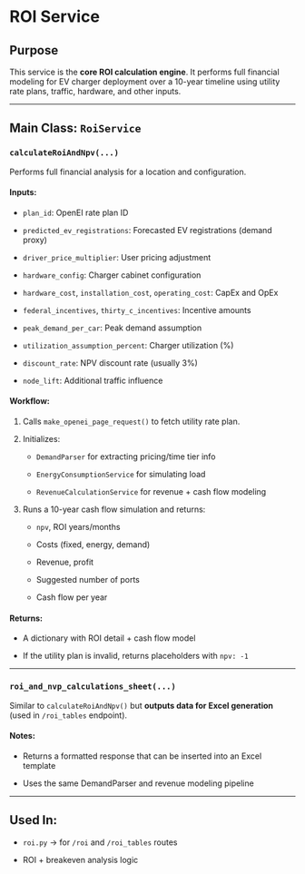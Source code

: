 # ROI Service

## Purpose

This service is the **core ROI calculation engine**. It performs full financial modeling for EV charger deployment over a 10-year timeline using utility rate plans, traffic, hardware, and other inputs.

---

## Main Class: `RoiService`

###  `calculateRoiAndNpv(...)`

Performs full financial analysis for a location and configuration.

#### Inputs:

- `plan_id`: OpenEI rate plan ID

- `predicted_ev_registrations`: Forecasted EV registrations (demand proxy)

- `driver_price_multiplier`: User pricing adjustment

- `hardware_config`: Charger cabinet configuration

- `hardware_cost`, `installation_cost`, `operating_cost`: CapEx and OpEx

- `federal_incentives`, `thirty_c_incentives`: Incentive amounts

- `peak_demand_per_car`: Peak demand assumption

- `utilization_assumption_percent`: Charger utilization (%)

- `discount_rate`: NPV discount rate (usually 3%)

- `node_lift`: Additional traffic influence

#### Workflow:

1. Calls `make_openei_page_request()` to fetch utility rate plan.

2. Initializes:
    
    - `DemandParser` for extracting pricing/time tier info
    
    - `EnergyConsumptionService` for simulating load
    
    - `RevenueCalculationService` for revenue + cash flow modeling
    
3. Runs a 10-year cash flow simulation and returns:
    
    - `npv`, ROI years/months
    
    - Costs (fixed, energy, demand)
    
    - Revenue, profit
    
    - Suggested number of ports
    
    - Cash flow per year
    

#### Returns:

- A dictionary with ROI detail + cash flow model

- If the utility plan is invalid, returns placeholders with `npv: -1`

---

###  `roi_and_nvp_calculations_sheet(...)`

Similar to `calculateRoiAndNpv()` but **outputs data for Excel generation** (used in `/roi_tables` endpoint).

#### Notes:

- Returns a formatted response that can be inserted into an Excel template

- Uses the same DemandParser and revenue modeling pipeline

---

## Used In:

- `roi.py` → for `/roi` and `/roi_tables` routes

- ROI + breakeven analysis logic